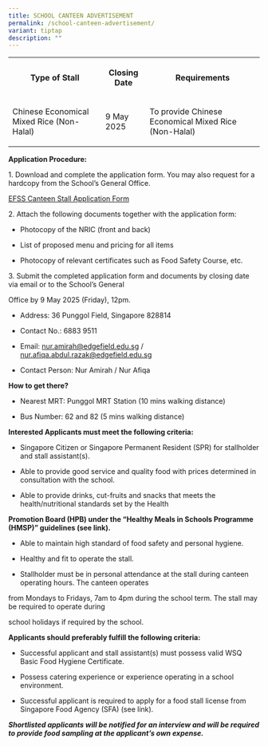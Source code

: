 ```yaml
---
title: SCHOOL CANTEEN ADVERTISEMENT
permalink: /school-canteen-advertisement/
variant: tiptap
description: ""
---
```

<p></p>
<p></p>
<table style="minWidth: 75px">
<colgroup>
<col>
<col>
<col>
</colgroup>
<tbody>
<tr>
<th rowspan="1" colspan="1">
<p>Type of Stall</p>
</th>
<th rowspan="1" colspan="1">
<p>Closing Date</p>
</th>
<th rowspan="1" colspan="1">
<p>Requirements</p>
</th>
</tr>
<tr>
<td rowspan="1" colspan="1">
<p>Chinese Economical Mixed Rice (Non-Halal)</p>
</td>
<td rowspan="1" colspan="1">
<p>9 May 2025</p>
</td>
<td rowspan="1" colspan="1">
<p>To provide Chinese Economical Mixed Rice (Non-Halal)</p>
</td>
</tr>
</tbody>
</table>
<p><strong>Application Procedure:</strong>
</p>
<p>1. Download and complete the application form. You may also request for
a hardcopy from the School’s General Office.</p>
<p><a href="/files/canteen_stall_application_form.pdf" rel="noopener nofollow" target="_blank">EFSS Canteen Stall Application Form</a>
</p>
<p>2. Attach the following documents together with the application form:</p>
<ul data-tight="true" class="tight">
<li>
<p>Photocopy of the NRIC (front and back)</p>
</li>
<li>
<p>List of proposed menu and pricing for all items</p>
</li>
<li>
<p>Photocopy of relevant certificates such as Food Safety Course, etc.</p>
</li>
</ul>
<p>3. Submit the completed application form and documents by closing date
via email or to the School’s General</p>
<p>Office by 9 May 2025 (Friday), 12pm.</p>
<ul data-tight="true" class="tight">
<li>
<p>Address: 36 Punggol Field, Singapore 828814</p>
</li>
<li>
<p>Contact No.: 6883 9511</p>
</li>
<li>
<p>Email: <a href="mailto:nur.amirah@edgefield.edu.sg" rel="noopener noreferrer nofollow" target="_blank">nur.amirah@edgefield.edu.sg</a> /
<a href="mailto:nur.afiqa.abdul.razak@edgefield.edu.sg" rel="noopener noreferrer nofollow" target="_blank">nur.afiqa.abdul.razak@edgefield.edu.sg</a>
</p>
</li>
<li>
<p>Contact Person: Nur Amirah / Nur Afiqa</p>
<p></p>
</li>
</ul>
<p><strong>How to get there?</strong>
</p>
<ul data-tight="true" class="tight">
<li>
<p>Nearest MRT: Punggol MRT Station (10 mins walking distance)</p>
</li>
<li>
<p>Bus Number: 62 and 82 (5 mins walking distance)</p>
</li>
</ul>
<p><strong>Interested Applicants must meet the following criteria:</strong>
</p>
<ul data-tight="true" class="tight">
<li>
<p>Singapore Citizen or Singapore Permanent Resident (SPR) for stallholder
and stall assistant(s).</p>
</li>
<li>
<p>Able to provide good service and quality food with prices determined in
consultation with the school.</p>
</li>
<li>
<p>Able to provide drinks, cut-fruits and snacks that meets the health/nutritional
standards set by the Health</p>
<p></p>
</li>
</ul>
<p><strong>Promotion Board (HPB) under the “Healthy Meals in Schools Programme (HMSP)” guidelines (see link).</strong>
</p>
<ul data-tight="true" class="tight">
<li>
<p>Able to maintain high standard of food safety and personal hygiene.</p>
</li>
<li>
<p>Healthy and fit to operate the stall.</p>
</li>
<li>
<p>Stallholder must be in personal attendance at the stall during canteen
operating hours. The canteen operates</p>
</li>
</ul>
<p>from Mondays to Fridays, 7am to 4pm during the school term.&nbsp;The stall
may be required to operate during</p>
<p>school holidays if required by the school.</p>
<p></p>
<p><strong>Applicants should preferably fulfill the following criteria:</strong>
</p>
<ul data-tight="true" class="tight">
<li>
<p>Successful applicant and stall assistant(s) must possess valid WSQ Basic
Food Hygiene Certificate.</p>
</li>
<li>
<p>Possess catering experience or experience operating in a school environment.</p>
</li>
<li>
<p>Successful applicant is required to apply for a food stall license from
Singapore Food Agency (SFA) (see link).</p>
</li>
</ul>
<p><strong><em>Shortlisted applicants will be notified for an interview and will be required to provide food sampling at the applicant’s own expense.</em></strong>
</p>